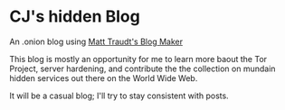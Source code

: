 # CJ's hidden Blog

An .onion blog using [Matt Traudt's Blog Maker](https://github.com/pastly/bm)

This blog is mostly an opportunity for me to learn more baout the Tor Project, server hardening, and contribute the the collection on mundain hidden services out there on the World Wide Web.

It will be a casual blog; I'll try to stay consistent with posts.
